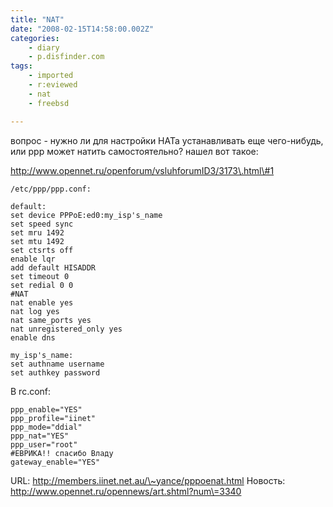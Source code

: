 ```yaml
---
title: "NAT"
date: "2008-02-15T14:58:00.002Z"
categories:
    - diary
    - p.disfinder.com
tags:
    - imported
    - r:eviewed
    - nat
    - freebsd

---
```


вопрос \- нужно ли для настройки НАТа устанавливать еще чего\-нибудь, или ppp может натить самостоятельно?
нашел вот такое:

http://www.opennet.ru/openforum/vsluhforumID3/3173\.html\#1

```
/etc/ppp/ppp.conf:

default:
set device PPPoE:ed0:my_isp's_name
set speed sync
set mru 1492
set mtu 1492
set ctsrts off
enable lqr
add default HISADDR
set timeout 0
set redial 0 0
#NAT
nat enable yes
nat log yes
nat same_ports yes
nat unregistered_only yes
enable dns

my_isp's_name:
set authname username
set authkey password
```

В rc.conf:

```
ppp_enable="YES"
ppp_profile="iinet"
ppp_mode="ddial"
ppp_nat="YES"
ppp_user="root"
#ЕВРИКА!! спасибо Владу
gateway_enable="YES"
```

URL: http://members.iinet.net.au/\~yance/pppoenat.html
Новость: http://www.opennet.ru/opennews/art.shtml?num\=3340
